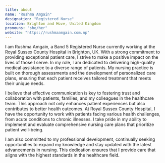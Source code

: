 ```yaml
---
title: about
name: "Rushma Amgain"
designation: "Registered Nurse"
location: Brighton and Hove, United Kingdom
pronouns: "she/her"
website: "https://rushmaamgain.com.np"
---
```


I am Rushma Amgain, a Band 5 Registered Nurse currently working at the Royal Sussex County Hospital in Brighton, UK. With a strong commitment to providing exceptional patient care, I strive to make a positive impact on the lives of those I serve.
In my role, I am dedicated to delivering high-quality medical assistance to a diverse range of patients. My nursing practice is built on thorough assessments and the development of personalized care plans, ensuring that each patient receives tailored treatment that meets their unique needs.

I believe that effective communication is key to fostering trust and collaboration with patients, families, and my colleagues in the healthcare team. This approach not only enhances patient experiences but also contributes to better health outcomes.
At Royal Sussex County Hospital, I have the opportunity to work with patients facing various health challenges, from acute conditions to chronic illnesses. I take pride in my ability to implement and evaluate comprehensive nursing care plans that prioritize patient well-being.

I am also committed to my professional development, continually seeking opportunities to expand my knowledge and stay updated with the latest advancements in nursing. This dedication ensures that I provide care that aligns with the highest standards in the healthcare field.

